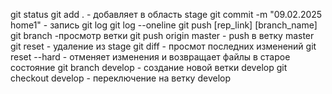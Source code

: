git status
git add . - добавляет в область stage
git commit -m "09.02.2025 home1" - запись
git log
git log --oneline
git push [rep_link] [branch_name]
git branch -просмотр ветки
git push origin master - push в ветку master
git reset - удаление из stage
git diff - просмот последних изменений
git reset --hard - отменяет изменения и возвращает файлы в старое состояние
git branch develop - создание новой ветки develop
git checkout develop - переключение на ветку develop
